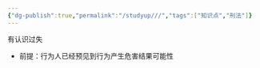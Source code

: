 ```yaml
---
{"dg-publish":true,"permalink":"/studyup///","tags":["知识点","刑法"]}
---
```


有认识过失
- 前提：行为人已经预见到行为产生危害结果可能性